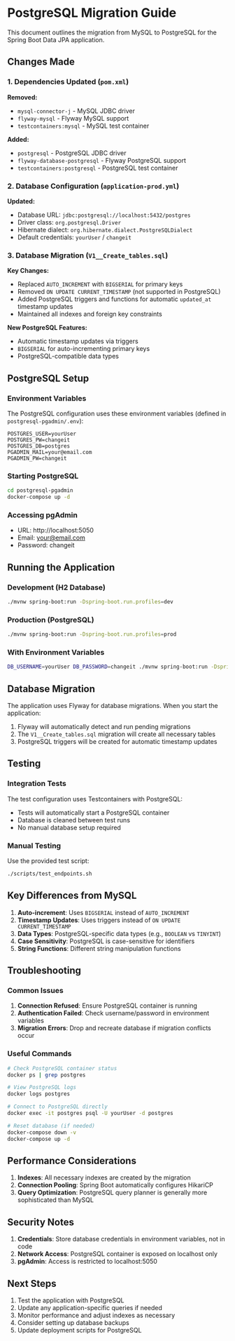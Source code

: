 # PostgreSQL Migration Guide

This document outlines the migration from MySQL to PostgreSQL for the Spring Boot Data JPA application.

## Changes Made

### 1. Dependencies Updated (`pom.xml`)

**Removed:**
- `mysql-connector-j` - MySQL JDBC driver
- `flyway-mysql` - Flyway MySQL support
- `testcontainers:mysql` - MySQL test container

**Added:**
- `postgresql` - PostgreSQL JDBC driver
- `flyway-database-postgresql` - Flyway PostgreSQL support
- `testcontainers:postgresql` - PostgreSQL test container

### 2. Database Configuration (`application-prod.yml`)

**Updated:**
- Database URL: `jdbc:postgresql://localhost:5432/postgres`
- Driver class: `org.postgresql.Driver`
- Hibernate dialect: `org.hibernate.dialect.PostgreSQLDialect`
- Default credentials: `yourUser` / `changeit`

### 3. Database Migration (`V1__Create_tables.sql`)

**Key Changes:**
- Replaced `AUTO_INCREMENT` with `BIGSERIAL` for primary keys
- Removed `ON UPDATE CURRENT_TIMESTAMP` (not supported in PostgreSQL)
- Added PostgreSQL triggers and functions for automatic `updated_at` timestamp updates
- Maintained all indexes and foreign key constraints

**New PostgreSQL Features:**
- Automatic timestamp updates via triggers
- `BIGSERIAL` for auto-incrementing primary keys
- PostgreSQL-compatible data types

## PostgreSQL Setup

### Environment Variables
The PostgreSQL configuration uses these environment variables (defined in `postgresql-pgadmin/.env`):

```
POSTGRES_USER=yourUser
POSTGRES_PW=changeit
POSTGRES_DB=postgres
PGADMIN_MAIL=your@email.com
PGADMIN_PW=changeit
```

### Starting PostgreSQL
```bash
cd postgresql-pgadmin
docker-compose up -d
```

### Accessing pgAdmin
- URL: http://localhost:5050
- Email: your@email.com
- Password: changeit

## Running the Application

### Development (H2 Database)
```bash
./mvnw spring-boot:run -Dspring-boot.run.profiles=dev
```

### Production (PostgreSQL)
```bash
./mvnw spring-boot:run -Dspring-boot.run.profiles=prod
```

### With Environment Variables
```bash
DB_USERNAME=yourUser DB_PASSWORD=changeit ./mvnw spring-boot:run -Dspring-boot.run.profiles=prod
```

## Database Migration

The application uses Flyway for database migrations. When you start the application:

1. Flyway will automatically detect and run pending migrations
2. The `V1__Create_tables.sql` migration will create all necessary tables
3. PostgreSQL triggers will be created for automatic timestamp updates

## Testing

### Integration Tests
The test configuration uses Testcontainers with PostgreSQL:
- Tests will automatically start a PostgreSQL container
- Database is cleaned between test runs
- No manual database setup required

### Manual Testing
Use the provided test script:
```bash
./scripts/test_endpoints.sh
```

## Key Differences from MySQL

1. **Auto-increment**: Uses `BIGSERIAL` instead of `AUTO_INCREMENT`
2. **Timestamp Updates**: Uses triggers instead of `ON UPDATE CURRENT_TIMESTAMP`
3. **Data Types**: PostgreSQL-specific data types (e.g., `BOOLEAN` vs `TINYINT`)
4. **Case Sensitivity**: PostgreSQL is case-sensitive for identifiers
5. **String Functions**: Different string manipulation functions

## Troubleshooting

### Common Issues

1. **Connection Refused**: Ensure PostgreSQL container is running
2. **Authentication Failed**: Check username/password in environment variables
3. **Migration Errors**: Drop and recreate database if migration conflicts occur

### Useful Commands

```bash
# Check PostgreSQL container status
docker ps | grep postgres

# View PostgreSQL logs
docker logs postgres

# Connect to PostgreSQL directly
docker exec -it postgres psql -U yourUser -d postgres

# Reset database (if needed)
docker-compose down -v
docker-compose up -d
```

## Performance Considerations

1. **Indexes**: All necessary indexes are created by the migration
2. **Connection Pooling**: Spring Boot automatically configures HikariCP
3. **Query Optimization**: PostgreSQL query planner is generally more sophisticated than MySQL

## Security Notes

1. **Credentials**: Store database credentials in environment variables, not in code
2. **Network Access**: PostgreSQL container is exposed on localhost only
3. **pgAdmin**: Access is restricted to localhost:5050

## Next Steps

1. Test the application with PostgreSQL
2. Update any application-specific queries if needed
3. Monitor performance and adjust indexes as necessary
4. Consider setting up database backups
5. Update deployment scripts for PostgreSQL
